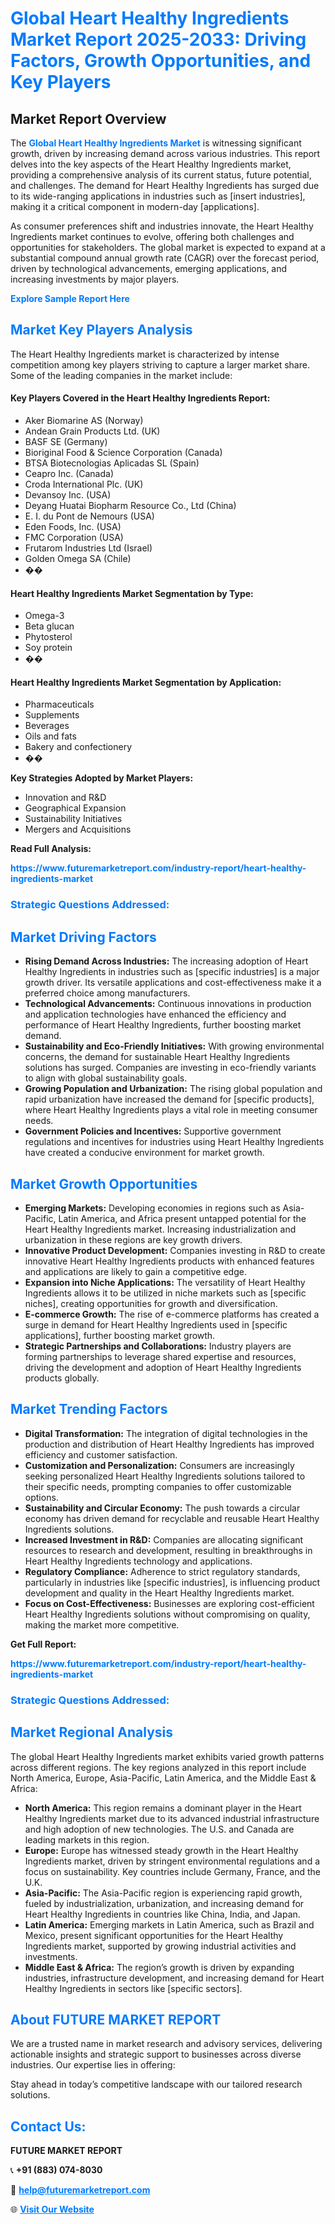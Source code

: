 <h1 style="color: #007BFF;">Global Heart Healthy Ingredients Market Report 2025-2033: Driving Factors, Growth Opportunities, and Key Players</h1>

<section id="overview">
<h2>Market Report Overview</h2>
<p>The <a href="https://www.futuremarketreport.com/industry-report/heart-healthy-ingredients-market" style="color: #007BFF; text-decoration: none;"><strong>Global Heart Healthy Ingredients Market</strong></a> is witnessing significant growth, driven by increasing demand across various industries. This report delves into the key aspects of the Heart Healthy Ingredients market, providing a comprehensive analysis of its current status, future potential, and challenges. The demand for Heart Healthy Ingredients has surged due to its wide-ranging applications in industries such as [insert industries], making it a critical component in modern-day [applications].</p>
<p>As consumer preferences shift and industries innovate, the Heart Healthy Ingredients market continues to evolve, offering both challenges and opportunities for stakeholders. The global market is expected to expand at a substantial compound annual growth rate (CAGR) over the forecast period, driven by technological advancements, emerging applications, and increasing investments by major players.</p>
</section>

<section id="overview">
<p><a href="https://www.futuremarketreport.com/request-sample/reportId=117508" style="color: #007BFF; text-decoration: none;"><strong>Explore Sample Report Here</strong></a></p>
</section>

<section id="key-players">
<h2 style="color: #007BFF;">Market Key Players Analysis</h2>
<p>The Heart Healthy Ingredients market is characterized by intense competition among key players striving to capture a larger market share. Some of the leading companies in the market include:</p>
<h4>Key Players Covered in the Heart Healthy Ingredients Report:</h4>
<ul><li>Aker Biomarine AS (Norway)</li><li>Andean Grain Products Ltd. (UK)</li><li>BASF SE (Germany)</li><li>Bioriginal Food &amp; Science Corporation (Canada)</li><li>BTSA Biotecnologias Aplicadas SL (Spain)</li><li>Ceapro Inc. (Canada)</li><li>Croda International Plc. (UK)</li><li>Devansoy Inc. (USA)</li><li>Deyang Huatai Biopharm Resource Co., Ltd (China)</li><li>E. I. du Pont de Nemours (USA)</li><li>Eden Foods, Inc. (USA)</li><li>FMC Corporation (USA)</li><li>Frutarom Industries Ltd (Israel)</li><li>Golden Omega SA (Chile)</li><li>��</li></ul>
<h4>Heart Healthy Ingredients Market Segmentation by Type:</h4>
<ul><li>Omega-3</li><li>Beta glucan</li><li>Phytosterol</li><li>Soy protein</li><li>��</li></ul>

<h4>Heart Healthy Ingredients Market Segmentation by Application:</h4>
<ul><li>Pharmaceuticals</li><li>Supplements</li><li>Beverages</li><li>Oils and fats</li><li>Bakery and confectionery</li><li>��</li></ul>
<p><strong>Key Strategies Adopted by Market Players:</strong></p>
<ul>
<li>Innovation and R&D</li>
<li>Geographical Expansion</li>
<li>Sustainability Initiatives</li>
<li>Mergers and Acquisitions</li>
</ul>
</section>

<section>
<p><strong>Read Full Analysis: </strong></p><a href="https://www.futuremarketreport.com/industry-report/heart-healthy-ingredients-market" style="color: #007BFF; text-decoration: none;"><strong>https://www.futuremarketreport.com/industry-report/heart-healthy-ingredients-market</strong></a>
<h3 style="color: #007BFF;">Strategic Questions Addressed:</h3>
</section>

<section id="driving-factors">
<h2 style="color: #007BFF;">Market Driving Factors</h2>
<ul>
<li><strong>Rising Demand Across Industries:</strong> The increasing adoption of Heart Healthy Ingredients in industries such as [specific industries] is a major growth driver. Its versatile applications and cost-effectiveness make it a preferred choice among manufacturers.</li>
<li><strong>Technological Advancements:</strong> Continuous innovations in production and application technologies have enhanced the efficiency and performance of Heart Healthy Ingredients, further boosting market demand.</li>
<li><strong>Sustainability and Eco-Friendly Initiatives:</strong> With growing environmental concerns, the demand for sustainable Heart Healthy Ingredients solutions has surged. Companies are investing in eco-friendly variants to align with global sustainability goals.</li>
<li><strong>Growing Population and Urbanization:</strong> The rising global population and rapid urbanization have increased the demand for [specific products], where Heart Healthy Ingredients plays a vital role in meeting consumer needs.</li>
<li><strong>Government Policies and Incentives:</strong> Supportive government regulations and incentives for industries using Heart Healthy Ingredients have created a conducive environment for market growth.</li>
</ul>
</section>

<section id="growth-opportunities">
<h2 style="color: #007BFF;">Market Growth Opportunities</h2>
<ul>
<li><strong>Emerging Markets:</strong> Developing economies in regions such as Asia-Pacific, Latin America, and Africa present untapped potential for the Heart Healthy Ingredients market. Increasing industrialization and urbanization in these regions are key growth drivers.</li>
<li><strong>Innovative Product Development:</strong> Companies investing in R&D to create innovative Heart Healthy Ingredients products with enhanced features and applications are likely to gain a competitive edge.</li>
<li><strong>Expansion into Niche Applications:</strong> The versatility of Heart Healthy Ingredients allows it to be utilized in niche markets such as [specific niches], creating opportunities for growth and diversification.</li>
<li><strong>E-commerce Growth:</strong> The rise of e-commerce platforms has created a surge in demand for Heart Healthy Ingredients used in [specific applications], further boosting market growth.</li>
<li><strong>Strategic Partnerships and Collaborations:</strong> Industry players are forming partnerships to leverage shared expertise and resources, driving the development and adoption of Heart Healthy Ingredients products globally.</li>
</ul>
</section>

<section id="trending-factors">
<h2 style="color: #007BFF;">Market Trending Factors</h2>
<ul>
<li><strong>Digital Transformation:</strong> The integration of digital technologies in the production and distribution of Heart Healthy Ingredients has improved efficiency and customer satisfaction.</li>
<li><strong>Customization and Personalization:</strong> Consumers are increasingly seeking personalized Heart Healthy Ingredients solutions tailored to their specific needs, prompting companies to offer customizable options.</li>
<li><strong>Sustainability and Circular Economy:</strong> The push towards a circular economy has driven demand for recyclable and reusable Heart Healthy Ingredients solutions.</li>
<li><strong>Increased Investment in R&D:</strong> Companies are allocating significant resources to research and development, resulting in breakthroughs in Heart Healthy Ingredients technology and applications.</li>
<li><strong>Regulatory Compliance:</strong> Adherence to strict regulatory standards, particularly in industries like [specific industries], is influencing product development and quality in the Heart Healthy Ingredients market.</li>
<li><strong>Focus on Cost-Effectiveness:</strong> Businesses are exploring cost-efficient Heart Healthy Ingredients solutions without compromising on quality, making the market more competitive.</li>
</ul>
</section>

<section>
<p><strong>Get Full Report: </strong></p><a href="https://www.futuremarketreport.com/industry-report/heart-healthy-ingredients-market" style="color: #007BFF; text-decoration: none;"><strong>https://www.futuremarketreport.com/industry-report/heart-healthy-ingredients-market</strong></a>
<h3 style="color: #007BFF;">Strategic Questions Addressed:</h3>
</section>


<section id="regional-analysis">
<h2 style="color: #007BFF;">Market Regional Analysis</h2>
<p>The global Heart Healthy Ingredients market exhibits varied growth patterns across different regions. The key regions analyzed in this report include North America, Europe, Asia-Pacific, Latin America, and the Middle East & Africa:</p>
<ul>
<li><strong>North America:</strong> This region remains a dominant player in the Heart Healthy Ingredients market due to its advanced industrial infrastructure and high adoption of new technologies. The U.S. and Canada are leading markets in this region.</li>
<li><strong>Europe:</strong> Europe has witnessed steady growth in the Heart Healthy Ingredients market, driven by stringent environmental regulations and a focus on sustainability. Key countries include Germany, France, and the U.K.</li>
<li><strong>Asia-Pacific:</strong> The Asia-Pacific region is experiencing rapid growth, fueled by industrialization, urbanization, and increasing demand for Heart Healthy Ingredients in countries like China, India, and Japan.</li>
<li><strong>Latin America:</strong> Emerging markets in Latin America, such as Brazil and Mexico, present significant opportunities for the Heart Healthy Ingredients market, supported by growing industrial activities and investments.</li>
<li><strong>Middle East & Africa:</strong> The region’s growth is driven by expanding industries, infrastructure development, and increasing demand for Heart Healthy Ingredients in sectors like [specific sectors].</li>
</ul>
</section>

<footer>
<h2 style="color: #007BFF;">About FUTURE MARKET REPORT</h2>
<p>We are a trusted name in market research and advisory services, delivering actionable insights and strategic support to businesses across diverse industries. Our expertise lies in offering:</p>

<p>Stay ahead in today’s competitive landscape with our tailored research solutions.</p>

<h2 style="color: #007BFF;">Contact Us:</h2>
<p><strong>FUTURE MARKET REPORT</strong></p>
<p>📞 <strong>+91 (883) 074-8030</strong></p>
<p>📧 <strong><a href="mailto:help@futuremarketreport.com" style="color: #007BFF;">help@futuremarketreport.com</a></strong></p>
<p>🌐 <strong><a href="https://www.futuremarketreport.com/" style="color: #007BFF;">Visit Our Website</a></strong></p>
</footer>